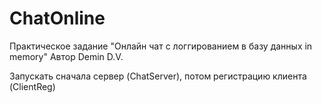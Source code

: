 # ChatOnline
Практическое задание "Онлайн чат с логгированием в базу данных in memory" Автор Demin D.V.

Запускать сначала сервер (ChatServer), потом регистрацию клиента (ClientReg)
